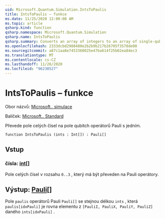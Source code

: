 ```yaml
---
uid: Microsoft.Quantum.Simulation.IntsToPaulis
title: IntsToPaulis – funkce
ms.date: 11/25/2020 12:00:00 AM
ms.topic: article
qsharp.kind: function
qsharp.namespace: Microsoft.Quantum.Simulation
qsharp.name: IntsToPaulis
qsharp.summary: Converts an array of integers to an array of single-qubit Pauli operators.
ms.openlocfilehash: 2333dcbd2988480e2b2b9b217b26705f3578de00
ms.sourcegitcommit: a87c1aa8e7453360025e47ba614f25b02ea84ec3
ms.translationtype: MT
ms.contentlocale: cs-CZ
ms.lasthandoff: 11/26/2020
ms.locfileid: "96230527"
---
```

# <a name="intstopaulis-function"></a>IntsToPaulis – funkce

Obor názvů: [Microsoft.. simulace](xref:Microsoft.Quantum.Simulation)

Balíček: [Microsoft.. Standard](https://nuget.org/packages/Microsoft.Quantum.Standard)


Převede pole celých čísel na pole qubitch operátorů Pauli s jedním.

```qsharp
function IntsToPaulis (ints : Int[]) : Pauli[]
```


## <a name="input"></a>Vstup

### <a name="ints--int"></a>čísla: [int](xref:microsoft.quantum.lang-ref.int)[]

Pole celých čísel v rozsahu `0..3`  , který má být převeden na Pauli operátory.



## <a name="output--pauli"></a>Výstup: [Pauli](xref:microsoft.quantum.lang-ref.pauli)[]

Pole `paulis` operátorů Pauli `Pauli[]` se stejnou délkou `ints` , která `paulis[idxPauli]` je rovna elementu z `[PauliI, PauliX, PauliY, PauliZ]` daného `ints[idxPauli]` .
